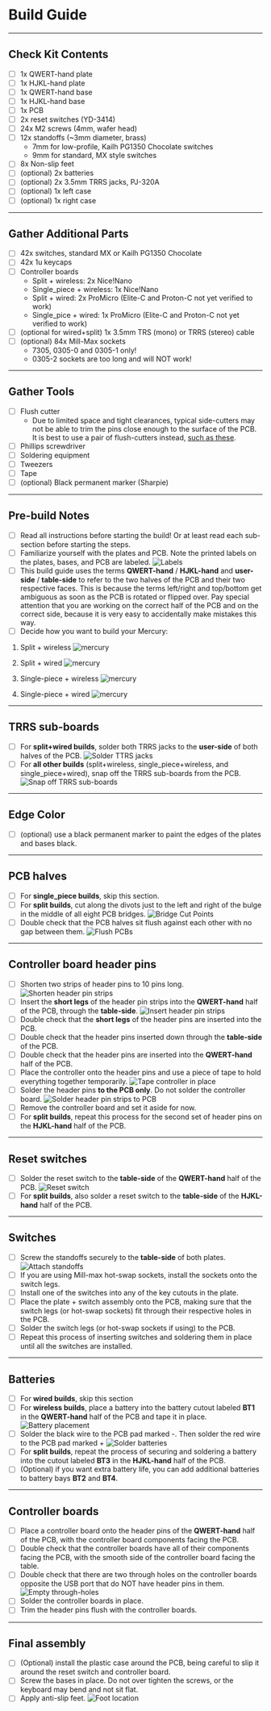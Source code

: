 # Build Guide

*** 

## Check Kit Contents
- [ ] 1x QWERT-hand plate
- [ ] 1x HJKL-hand plate
- [ ] 1x QWERT-hand base
- [ ] 1x HJKL-hand base
- [ ] 1x PCB
- [ ] 2x reset switches (YD-3414)
- [ ] 24x M2 screws (4mm, wafer head)
- [ ] 12x standoffs (~3mm diameter, brass)
  - 7mm for low-profile, Kailh PG1350 Chocolate switches
  - 9mm for standard, MX style switches
- [ ] 8x Non-slip feet
- [ ] (optional) 2x batteries
- [ ] (optional) 2x 3.5mm TRRS jacks, PJ-320A
- [ ] (optional) 1x left case
- [ ] (optional) 1x right case

*** 

## Gather Additional Parts
- [ ] 42x switches, standard MX or Kailh PG1350 Chocolate
- [ ] 42x 1u keycaps
- [ ] Controller boards
  - Split + wireless: 2x Nice!Nano
  - Single_piece + wireless: 1x Nice!Nano
  - Split + wired: 2x ProMicro (Elite-C and Proton-C not yet verified to work)
  - Single_pice + wired: 1x ProMicro (Elite-C and Proton-C not yet verified to work)
- [ ] (optional for wired+split) 1x 3.5mm TRS (mono) or TRRS (stereo) cable
- [ ] (optional) 84x Mill-Max sockets
  - 7305, 0305-0 and 0305-1 only!
  - 0305-2 sockets are too long and will NOT work!

*** 

## Gather Tools
- [ ] Flush cutter
  - Due to limited space and tight clearances, typical side-cutters may not be able to trim the pins close enough to the surface of the PCB. It is best to use a pair of flush-cutters instead, [such as these](https://www.amazon.com/XURON-170-II-Micro-Shear-Flush-Cutter/dp/B07BSSG48F).
- [ ] Phillips screwdriver
- [ ] Soldering equipment
- [ ] Tweezers
- [ ] Tape
- [ ] (optional) Black permanent marker (Sharpie)

*** 

## Pre-build Notes
- [ ] Read all instructions before starting the build! Or at least read each sub-section before starting the steps.
- [ ] Familiarize yourself with the plates and PCB. Note the printed labels on the plates, bases, and PCB are labeled.
![Labels](/images/build/labels.jpg)
- [ ] This build guide uses the terms **QWERT-hand** / **HJKL-hand** and **user-side** / **table-side** to refer to the two halves of the PCB and their two respective faces. This is because the terms left/right and top/bottom get ambiguous as soon as the PCB is rotated or flipped over. Pay special attention that you are working on the correct half of the PCB and on the correct side, because it is very easy to accidentally make mistakes this way.
- [ ] Decide how you want to build your Mercury:
1. Split + wireless
![mercury](/images/split_wireless.jpg)

1. Split + wired
![mercury](/images/split_wired.jpg)

1. Single-piece + wireless
![mercury](/images/merged_wireless.jpg)

1. Single-piece + wired
![mercury](/images/merged_wired.jpg)

***

## TRRS sub-boards
- [ ] For **split+wired builds**, solder both TRRS jacks to the **user-side** of both halves of the PCB.
![Solder TTRS jacks](/images/build/trrs.jpg)
- [ ] For **all other builds** (split+wireless, single_piece+wireless, and single_piece+wired), snap off the TRRS sub-boards from the PCB.
![Snap off TRRS sub-boards](/images/build/remove_trrs.jpg)

*** 

## Edge Color
- [ ] (optional) use a black permanent marker to paint the edges of the plates and bases black.

*** 

## PCB halves
  - [ ] For **single_piece builds**, skip this section.
  - [ ] For **split builds**, cut along the divots just to the left and right of the bulge in the middle of all eight PCB bridges.
![Bridge Cut Points](/images/build/cutpoints.jpg)
  - [ ] Double check that the PCB halves sit flush against each other with no gap between them.
![Flush PCBs](/images/build/flush.jpg)

*** 

## Controller board header pins
- [ ] Shorten two strips of header pins to 10 pins long.
![Shorten header pin strips](/images/build/shorten_headers.jpg)
- [ ] Insert the **short legs** of the header pin strips into the **QWERT-hand** half of the PCB, through the **table-side**.
![Insert header pin strips](/images/build/insert_headers.jpg)
- [ ] Double check that the **short legs** of the header pins are inserted into the PCB.
- [ ] Double check that the header pins inserted down through the **table-side** of the PCB.
- [ ] Double check that the header pins are inserted into the **QWERT-hand** half of the PCB.
- [ ] Place the controller onto the header pins and use a piece of tape to hold everything together temporarily.
![Tape controller in place](/images/build/tape_controller.jpg)
- [ ] Solder the header pins **to the PCB only**. Do not solder the controller board.
![Solder header pin strips to PCB](/images/build/solder_headers.jpg)
- [ ] Remove the controller board and set it aside for now.
- [ ] For **split builds**, repeat this process for the second set of header pins on the **HJKL-hand** half of the PCB.

*** 

## Reset switches
- [ ] Solder the reset switch to the **table-side** of the **QWERT-hand** half of the PCB.
![Reset switch](/images/build/reset.jpg)
- [ ] For **split builds**, also solder a reset switch to the **table-side** of the **HJKL-hand** half of the PCB.

*** 

## Switches
- [ ] Screw the standoffs securely to the **table-side** of both plates.
![Attach standoffs](/images/build/standoff.jpg)
- [ ] If you are using Mill-max hot-swap sockets, install the sockets onto the switch legs.
- [ ] Install one of the switches into any of the key cutouts in the plate.
- [ ] Place the plate + switch assembly onto the PCB, making sure that the switch legs (or hot-swap sockets) fit through their respective holes in the PCB.
- [ ] Solder the switch legs (or hot-swap sockets if using) to the PCB.
- [ ] Repeat this process of inserting switches and soldering them in place until all the switches are installed.

*** 

## Batteries
- [ ] For **wired builds**, skip this section
- [ ] For **wireless builds**, place a battery into the battery cutout labeled **BT1** in the **QWERT-hand** half of the PCB and tape it in place.
![Battery placement](/images/build/battery_placement.jpg)
- [ ] Solder the black wire to the PCB pad marked -. Then solder the red wire to the PCB pad marked +
![Solder batteries](/images/build/battery_solder.jpg)
- [ ] For **split builds**, repeat the process of securing and soldering a battery into the cutout labeled **BT3** in the **HJKL-hand** half of the PCB.
- [ ] (Optional) if you want extra battery life, you can add additional batteries to battery bays **BT2** and **BT4**.

*** 

## Controller boards
- [ ] Place a controller board onto the header pins of the **QWERT-hand** half of the PCB, with the controller board components facing the PCB.
- [ ] Double check that the controller boards have all of their components facing the PCB, with the smooth side of the controller board facing the table.
- [ ] Double check that there are two through holes on the controller boards opposite the USB port that do NOT have header pins in them.
![Empty through-holes](/images/build/empty_holes.jpg)
- [ ] Solder the controller boards in place.
- [ ] Trim the header pins flush with the controller boards.

*** 

## Final assembly
- [ ] (Optional) install the plastic case around the PCB, being careful to slip it around the reset switch and controller board.
- [ ] Screw the bases in place. Do not over tighten the screws, or the keyboard may bend and not sit flat.
- [ ] Apply anti-slip feet.
![Foot location](/images/build/foot_locations.jpg)
